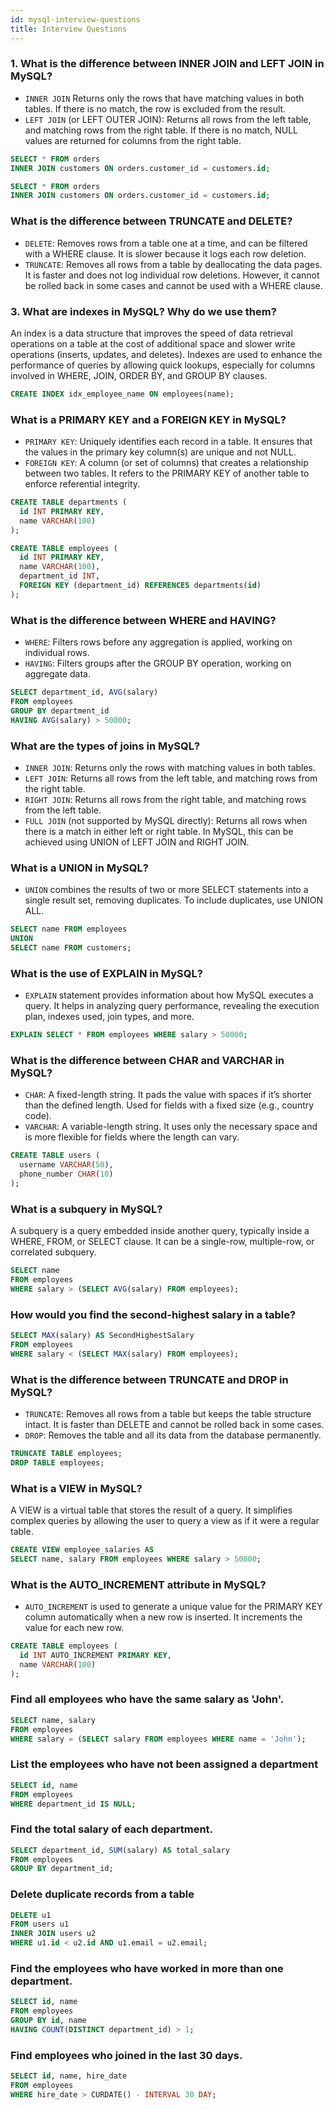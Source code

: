 ```yaml
---
id: mysql-interview-questions
title: Interview Questions
---
```


### 1. What is the difference between INNER JOIN and LEFT JOIN in MySQL?
- `INNER JOIN` Returns only the rows that have matching values in both tables. If there is no match, the row is excluded from the result.
- `LEFT JOIN` (or LEFT OUTER JOIN): Returns all rows from the left table, and matching rows from the right table. If there is no match, NULL values are returned for columns from the right table.

```sql 
SELECT * FROM orders
INNER JOIN customers ON orders.customer_id = customers.id;

SELECT * FROM orders
INNER JOIN customers ON orders.customer_id = customers.id;
```

### What is the difference between TRUNCATE and DELETE?
- `DELETE`: Removes rows from a table one at a time, and can be filtered with a WHERE clause. It is slower because it logs each row deletion.
- `TRUNCATE`: Removes all rows from a table by deallocating the data pages. It is faster and does not log individual row deletions. However, it cannot be rolled back in some cases and cannot be used with a WHERE clause.



### 3. What are indexes in MySQL? Why do we use them?
An index is a data structure that improves the speed of data retrieval operations on a table at the cost of additional space and slower write operations (inserts, updates, and deletes).
Indexes are used to enhance the performance of queries by allowing quick lookups, especially for columns involved in WHERE, JOIN, ORDER BY, and GROUP BY clauses.

```sql
CREATE INDEX idx_employee_name ON employees(name);
```

### What is a PRIMARY KEY and a FOREIGN KEY in MySQL?
- `PRIMARY KEY`: Uniquely identifies each record in a table. It ensures that the values in the primary key column(s) are unique and not NULL.
- `FOREIGN KEY`: A column (or set of columns) that creates a relationship between two tables. It refers to the PRIMARY KEY of another table to enforce referential integrity.

```sql
CREATE TABLE departments (
  id INT PRIMARY KEY,
  name VARCHAR(100)
);

CREATE TABLE employees (
  id INT PRIMARY KEY,
  name VARCHAR(100),
  department_id INT,
  FOREIGN KEY (department_id) REFERENCES departments(id)
);
```

### What is the difference between WHERE and HAVING?
- `WHERE`: Filters rows before any aggregation is applied, working on individual rows.
- `HAVING`: Filters groups after the GROUP BY operation, working on aggregate data.

```sql
SELECT department_id, AVG(salary)
FROM employees
GROUP BY department_id
HAVING AVG(salary) > 50000;
```

### What are the types of joins in MySQL?
- `INNER JOIN`: Returns only the rows with matching values in both tables.
- `LEFT JOIN`: Returns all rows from the left table, and matching rows from the right table.
- `RIGHT JOIN`: Returns all rows from the right table, and matching rows from the left table.
- `FULL JOIN` (not supported by MySQL directly): Returns all rows when there is a match in either left or right table. In MySQL, this can be achieved using UNION of LEFT JOIN and RIGHT JOIN.


### What is a UNION in MySQL?
- `UNION` combines the results of two or more SELECT statements into a single result set, removing duplicates. To include duplicates, use UNION ALL.

```sql
SELECT name FROM employees
UNION
SELECT name FROM customers;
```

### What is the use of EXPLAIN in MySQL?
- `EXPLAIN` statement provides information about how MySQL executes a query. It helps in analyzing query performance, revealing the execution plan, indexes used, join types, and more.

```sql
EXPLAIN SELECT * FROM employees WHERE salary > 50000;
```

### What is the difference between CHAR and VARCHAR in MySQL?
- `CHAR`: A fixed-length string. It pads the value with spaces if it’s shorter than the defined length. Used for fields with a fixed size (e.g., country code).
- `VARCHAR`: A variable-length string. It uses only the necessary space and is more flexible for fields where the length can vary.

```sql
CREATE TABLE users (
  username VARCHAR(50),
  phone_number CHAR(10)
);
```

### What is a subquery in MySQL?
A subquery is a query embedded inside another query, typically inside a WHERE, FROM, or SELECT clause. It can be a single-row, multiple-row, or correlated subquery.

```sql
SELECT name 
FROM employees
WHERE salary > (SELECT AVG(salary) FROM employees);
```

### How would you find the second-highest salary in a table?

```sql
SELECT MAX(salary) AS SecondHighestSalary
FROM employees
WHERE salary < (SELECT MAX(salary) FROM employees);
```

### What is the difference between TRUNCATE and DROP in MySQL?
- `TRUNCATE`: Removes all rows from a table but keeps the table structure intact. It is faster than DELETE and cannot be rolled back in some cases.
- `DROP`: Removes the table and all its data from the database permanently.

```sql
TRUNCATE TABLE employees;
DROP TABLE employees;
```

### What is a VIEW in MySQL?
A VIEW is a virtual table that stores the result of a query. It simplifies complex queries by allowing the user to query a view as if it were a regular table.

```sql
CREATE VIEW employee_salaries AS
SELECT name, salary FROM employees WHERE salary > 50000;
```

###  What is the AUTO_INCREMENT attribute in MySQL?
- `AUTO_INCREMENT` is used to generate a unique value for the PRIMARY KEY column automatically when a new row is inserted. It increments the value for each new row.

```sql
CREATE TABLE employees (
  id INT AUTO_INCREMENT PRIMARY KEY,
  name VARCHAR(100)
);
```

### Find all employees who have the same salary as 'John'.

```sql
SELECT name, salary 
FROM employees
WHERE salary = (SELECT salary FROM employees WHERE name = 'John');
```

### List the employees who have not been assigned a department

```sql
SELECT id, name
FROM employees
WHERE department_id IS NULL;
```

### Find the total salary of each department.

```sql
SELECT department_id, SUM(salary) AS total_salary
FROM employees
GROUP BY department_id;
```

### Delete duplicate records from a table
```sql
DELETE u1
FROM users u1
INNER JOIN users u2
WHERE u1.id < u2.id AND u1.email = u2.email;
```
### Find the employees who have worked in more than one department.
```sql
SELECT id, name
FROM employees
GROUP BY id, name
HAVING COUNT(DISTINCT department_id) > 1;
```

### Find employees who joined in the last 30 days.
```sql
SELECT id, name, hire_date
FROM employees
WHERE hire_date > CURDATE() - INTERVAL 30 DAY;
```